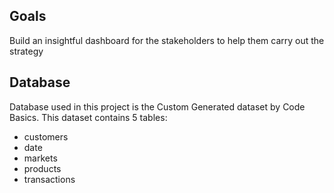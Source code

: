 ## Goals
Build an insightful dashboard for the stakeholders to help them carry out the strategy

## Database
Database used in this project is the Custom Generated dataset by Code Basics. This dataset contains 5 tables:

- customers
- date
- markets
- products
- transactions